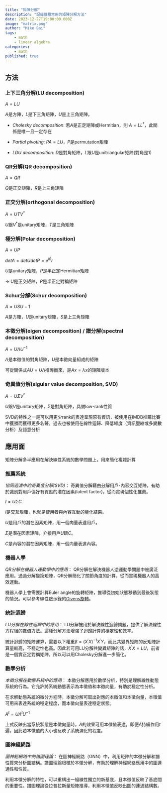 ```yaml
---
title: "矩陣分解"
description: "記錄幾種常用的矩陣分解方法"
date: 2023-12-27T19:00:00.000Z
image: "matrix.png"
author: "Mike Bai"
tags:
    - math
    - linear algebra
categories:
    - math
published: true
---
```


## 方法

### 上下三角分解(LU decomposition)

$A = LU$

$A$是方陣，$L$是下三角矩陣，$U$是上三角矩陣。

- *Cholesky decomposition*: 若$A$是正定矩陣或Hermitian，則 $A=LL^{\dagger}$，此關係是唯一且一定存在

- *Partial pivoting*: $PA=LU$，$P$是permutation矩陣

- *LDU decomposition*: $D$是對角矩陣，$L$跟$U$是unitriangular矩陣(對角是1)

### QR分解(QR decomposition)

$A = QR$

$Q$是正交矩陣，$R$是上三角矩陣

### 正交分解(orthogonal decomposition)

$A = UTV^*$

$U$跟$V^*$是unitary矩陣，$T$是三角矩陣

### 極分解(Polar decomposition)

$A = UP$

$detA = detUdetP = e^{i\theta}r$

$U$是unitary矩陣，$P$是半正定Hermitian矩陣

=> $U$是正交矩陣，$P$是半正定對稱矩陣

### Schur分解(Schur decomposition)

$A = USU-1$

$A$是方陣，$U$是unitary矩陣，$S$是上三角矩陣

### 本徵分解(eigen decomposition) / 譜分解(spectral decomposition)

$A = U{\Lambda}U^{-1}$

${\Lambda}$是本徵值的對角矩陣，$U$是本徵向量組成的矩陣

可從關係式$AU = U{\Lambda}$推導而來，是$Ax = {\lambda}x$的矩陣版本

### 奇異值分解(sigular value decomposition, SVD)

$A = U{\Sigma}V^*$

$U$跟$V$是unitary矩陣，${\Sigma}$是對角矩陣，具備low-rank性質

SVD的特性之一是可以用更少rank的表達呈現原有資訊，被使用在IMDB推薦比賽中獲勝而獲得更多名聲，過去也被使用在線性迴歸、降低維度（資訊壓縮或多變數分析）及語意分析

## 應用面

矩陣分解多半應用在解決線性系統的數學問題上，用來簡化複雜計算

### 推薦系統

*協同過濾中的奇異值分解(SVD)*： 奇異值分解藉由分解用戶-內容交互矩陣，有助於識別對用戶偏好有貢獻的潛在因素(latent factor)，從而實現個性化推薦。

$I = U{\Sigma}C$

$I$是交互矩陣，也就是使用者與內容互動的量化結果。

$U$是用戶的潛在因素矩陣，用一個向量表達用戶。

${\Sigma}$是潛在因素矩陣，介接用戶$U$跟$C$。

$C$是內容的潛在因素矩陣，用一個向量表達內容。

### 機器人學

*QR分解在機器人運動學中的應用*： QR分解在解決機器人逆運動學問題中被廣泛應用。通過分解變換矩陣，QR分解簡化了關節角度的計算，從而實現機器人的高效運動。

機器人學上會需要計算Euler angle的旋轉矩陣，推導從初始狀態移動到最後狀態的情況。可以參考線性啟示錄的[Givens旋轉](https://ccjou.wordpress.com/2010/02/18/givens-%E6%97%8B%E8%BD%89%E6%96%BC-qr-%E5%88%86%E8%A7%A3%E7%9A%84%E6%87%89%E7%94%A8/)。

### 統計迴歸

*LU分解在線性迴歸中的應用*： LU分解被用於解決線性迴歸問題，提供了解決線性方程組的數值方法。這種分解方法增強了迴歸計算的穩定性和效率。

統計迴歸的矩陣運算，需要以下權重${\beta}={(X^{\prime}X)}^{-1}X^{\prime}Y$，而此共變異矩陣的反矩陣計算量較高，不穩定性也高。因此若可用LU分解共變異矩陣的話，$X^{\prime}X=LU$，前者是一個實正定對稱矩陣，所以可以用Cholesky分解進一步簡化。

### 數學分析

*本徵分解在動態系統中的應用*： 本徵分解應用於數學分析，特別是理解線性動態系統的行為。它允許將系統動態表示為本徵值和本徵向量，有助於穩定性分析。

在求解動態系統的微分方程時，本徵分解可取出對應的本徵值和本徵向量，本徵值可用來表達系統的穩定程度，而本徵向量表達穩定狀態。

$A^t = U{\Lambda^t}U^{-1}$

上式反映出當系統狀態是本徵向量時，$A$的效果可用本徵值表達，即便$A$持續作用$t$遍，因此若本徵值的大小也反映了系統演化的程度。

### 圖神經網路

*圖神經網路中的譜圖理論*： 在圖神經網路（GNN）中，利用矩陣的本徵分解和譜性質來分析圖結構。譜圖理論根植於本徵分解，有助於理解神經網絡應用中的圖連通性和性質。

利用本徵分解的特性，可以重構出一組線性獨立的新基底，且本徵值反映了基底間的重要性。譜圖理論從拉普拉斯量矩陣推導，利用本徵值反映出圖的連通結構數。

